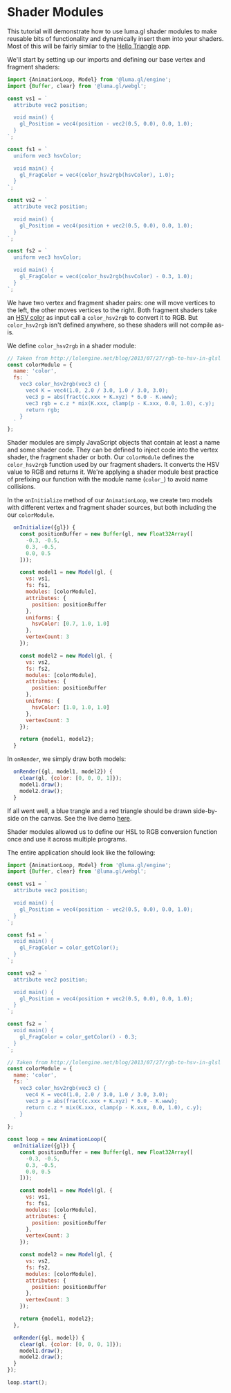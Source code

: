 # Shader Modules

This tutorial will demonstrate how to use luma.gl shader modules to make reusable bits of functionality and dynamically insert them into your shaders. Most of this will be fairly similar to the [Hello Triangle](/docs/getting-started/hello-triangle) app.

We'll start by setting up our imports and defining our base vertex and fragment shaders:
```js
import {AnimationLoop, Model} from '@luma.gl/engine';
import {Buffer, clear} from '@luma.gl/webgl';

const vs1 = `
  attribute vec2 position;

  void main() {
    gl_Position = vec4(position - vec2(0.5, 0.0), 0.0, 1.0);
  }
`;

const fs1 = `
  uniform vec3 hsvColor;

  void main() {
    gl_FragColor = vec4(color_hsv2rgb(hsvColor), 1.0);
  }
`;

const vs2 = `
  attribute vec2 position;

  void main() {
    gl_Position = vec4(position + vec2(0.5, 0.0), 0.0, 1.0);
  }
`;

const fs2 = `
  uniform vec3 hsvColor;

  void main() {
    gl_FragColor = vec4(color_hsv2rgb(hsvColor) - 0.3, 1.0);
  }
`;
```

We have two vertex and fragment shader pairs: one will move vertices to the left, the other moves vertices to the right. Both fragment shaders take an [HSV color](https://en.wikipedia.org/wiki/HSL_and_HSV) as input  call a `color_hsv2rgb` to convert it to RGB. But `color_hsv2rgb` isn't defined anywhere, so these shaders will not compile as-is.

We define `color_hsv2rgb` in a shader module:
```js
// Taken from http://lolengine.net/blog/2013/07/27/rgb-to-hsv-in-glsl
const colorModule = {
  name: 'color',
  fs: `
    vec3 color_hsv2rgb(vec3 c) {
      vec4 K = vec4(1.0, 2.0 / 3.0, 1.0 / 3.0, 3.0);
      vec3 p = abs(fract(c.xxx + K.xyz) * 6.0 - K.www);
      vec3 rgb = c.z * mix(K.xxx, clamp(p - K.xxx, 0.0, 1.0), c.y);
      return rgb;
    }
  `
};
```

Shader modules are simply JavaScript objects that contain at least a name and some shader code. They can be defined to inject code into the vertex shader, the fragment shader or both. Our `colorModule` defines the `color_hsv2rgb` function used by our fragment shaders. It converts the HSV value to RGB and returns it. We're applying a shader module best practice of prefixing our function with the module name (`color_`) to avoid name collisions.

In the `onInitialize` method of our `AnimationLoop`, we create two models with different vertex and fragment shader sources, but both including the our `colorModule`.

```js
  onInitialize({gl}) {
    const positionBuffer = new Buffer(gl, new Float32Array([
      -0.3, -0.5,
      0.3, -0.5,
      0.0, 0.5
    ]));

    const model1 = new Model(gl, {
      vs: vs1,
      fs: fs1,
      modules: [colorModule],
      attributes: {
        position: positionBuffer
      },
      uniforms: {
        hsvColor: [0.7, 1.0, 1.0]
      },
      vertexCount: 3
    });

    const model2 = new Model(gl, {
      vs: vs2,
      fs: fs2,
      modules: [colorModule],
      attributes: {
        position: positionBuffer
      },
      uniforms: {
        hsvColor: [1.0, 1.0, 1.0]
      },
      vertexCount: 3
    });

    return {model1, model2};
  }
```

In `onRender`, we simply draw both models:

```js
  onRender({gl, model1, model2}) {
    clear(gl, {color: [0, 0, 0, 1]});
    model1.draw();
    model2.draw();
  }
```
If all went well, a blue trangle and a red triangle should be drawn side-by-side on the canvas. See the live demo [here](/examples/getting-started/shader-modules).

Shader modules allowed us to define our HSL to RGB conversion function once and use it across multiple programs.

The entire application should look like the following:
```js
import {AnimationLoop, Model} from '@luma.gl/engine';
import {Buffer, clear} from '@luma.gl/webgl';

const vs1 = `
  attribute vec2 position;

  void main() {
    gl_Position = vec4(position - vec2(0.5, 0.0), 0.0, 1.0);
  }
`;

const fs1 = `
  void main() {
    gl_FragColor = color_getColor();
  }
`;

const vs2 = `
  attribute vec2 position;

  void main() {
    gl_Position = vec4(position + vec2(0.5, 0.0), 0.0, 1.0);
  }
`;

const fs2 = `
  void main() {
    gl_FragColor = color_getColor() - 0.3;
  }
`;

// Taken from http://lolengine.net/blog/2013/07/27/rgb-to-hsv-in-glsl
const colorModule = {
  name: 'color',
  fs: `
    vec3 color_hsv2rgb(vec3 c) {
      vec4 K = vec4(1.0, 2.0 / 3.0, 1.0 / 3.0, 3.0);
      vec3 p = abs(fract(c.xxx + K.xyz) * 6.0 - K.www);
      return c.z * mix(K.xxx, clamp(p - K.xxx, 0.0, 1.0), c.y);
    }
  `
};

const loop = new AnimationLoop({
  onInitialize({gl}) {
    const positionBuffer = new Buffer(gl, new Float32Array([
      -0.3, -0.5,
      0.3, -0.5,
      0.0, 0.5
    ]));

    const model1 = new Model(gl, {
      vs: vs1,
      fs: fs1,
      modules: [colorModule],
      attributes: {
        position: positionBuffer
      },
      vertexCount: 3
    });

    const model2 = new Model(gl, {
      vs: vs2,
      fs: fs2,
      modules: [colorModule],
      attributes: {
        position: positionBuffer
      },
      vertexCount: 3
    });

    return {model1, model2};
  },

  onRender({gl, model}) {
    clear(gl, {color: [0, 0, 0, 1]});
    model1.draw();
    model2.draw();
  }
});

loop.start();
```

